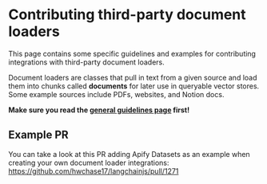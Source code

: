 # Contributing third-party document loaders

This page contains some specific guidelines and examples for contributing integrations with third-party document loaders.

Document loaders are classes that pull in text from a given source and load them into chunks called **documents** for later use in queryable vector stores. Some example sources include PDFs, websites, and Notion docs.

**Make sure you read the [general guidelines page](https://github.com/hwchase17/langchainjs/blob/main/.github/contributing/INTEGRATIONS.md) first!**

## Example PR

You can take a look at this PR adding Apify Datasets as an example when creating your own document loader integrations: https://github.com/hwchase17/langchainjs/pull/1271
